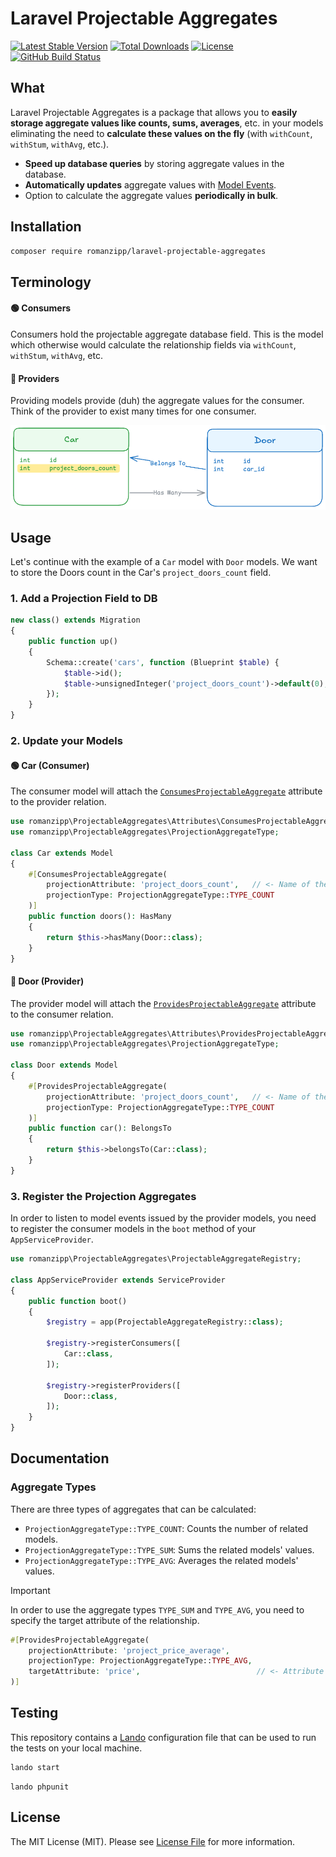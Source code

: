 # Laravel Projectable Aggregates

[![Latest Stable Version](https://img.shields.io/packagist/v/romanzipp/Laravel-Projectable-Aggregates.svg?style=flat-square)](https://packagist.org/packages/romanzipp/laravel-projectable-aggregates)
[![Total Downloads](https://img.shields.io/packagist/dt/romanzipp/Laravel-Projectable-Aggregates.svg?style=flat-square)](https://packagist.org/packages/romanzipp/laravel-projectable-aggregates)
[![License](https://img.shields.io/packagist/l/romanzipp/Laravel-Projectable-Aggregates.svg?style=flat-square)](https://packagist.org/packages/romanzipp/laravel-projectable-aggregates)
[![GitHub Build Status](https://img.shields.io/github/actions/workflow/status/romanzipp/Laravel-Projectable-Aggregates/tests.yml?branch=master&style=flat-square)](https://github.com/romanzipp/Laravel-Projectable-Aggregates/actions)

## What

Laravel Projectable Aggregates is a package that allows you to **easily storage aggregate values like counts, sums, averages**, etc. in your models eliminating the need to **calculate these values on the fly** (with `withCount`, `withStum`, `withAvg`, etc.).

- **Speed up database queries** by storing aggregate values in the database.
- **Automatically updates** aggregate values with [Model Events](https://laravel.com/docs/events).
- Option to calculate the aggregate values **periodically in bulk**.

## Installation

```bash
composer require romanzipp/laravel-projectable-aggregates
```

## Terminology

#### 🟢 Consumers 

Consumers hold the projectable aggregate database field. This is the model which otherwise would calculate the relationship fields via `withCount`, `withStum`, `withAvg`, etc.

#### 🔵 Providers

Providing models provide (duh) the aggregate values for the consumer. Think of the provider to exist many times for one consumer.

![](art/diagram.png)

## Usage

Let's continue with the example of a `Car` model with `Door` models. We want to store the Doors count in the Car's `project_doors_count` field.

### 1. Add a Projection Field to DB

```php
new class() extends Migration
{
    public function up()
    {
        Schema::create('cars', function (Blueprint $table) {
            $table->id();
            $table->unsignedInteger('project_doors_count')->default(0);
        });
    }
}
```

### 2. Update your Models

#### 🟢 Car (Consumer)

The consumer model will attach the [`ConsumesProjectableAggregate`](src/Attributes/ConsumesProjectableAggregate.php) attribute to the provider relation.

```php
use romanzipp\ProjectableAggregates\Attributes\ConsumesProjectableAggregate;
use romanzipp\ProjectableAggregates\ProjectionAggregateType;

class Car extends Model
{
    #[ConsumesProjectableAggregate(
        projectionAttribute: 'project_doors_count',   // <- Name of the projection field in the database
        projectionType: ProjectionAggregateType::TYPE_COUNT
    )]
    public function doors(): HasMany
    {
        return $this->hasMany(Door::class);
    }
}
```

#### 🔵 Door (Provider)

The provider model will attach the [`ProvidesProjectableAggregate`](src/Attributes/ProvidesProjectableAggregate.php) attribute to the consumer relation.

```php
use romanzipp\ProjectableAggregates\Attributes\ProvidesProjectableAggregate;
use romanzipp\ProjectableAggregates\ProjectionAggregateType;

class Door extends Model
{
    #[ProvidesProjectableAggregate(
        projectionAttribute: 'project_doors_count',   // <- Name of the FOREIGN projection field in the database
        projectionType: ProjectionAggregateType::TYPE_COUNT
    )]
    public function car(): BelongsTo
    {
        return $this->belongsTo(Car::class);
    }
}
```

### 3. Register the Projection Aggregates

In order to listen to model events issued by the provider models, you need to register the consumer models in the `boot` method of your `AppServiceProvider`.

```php
use romanzipp\ProjectableAggregates\ProjectableAggregateRegistry;

class AppServiceProvider extends ServiceProvider
{
    public function boot()
    {
        $registry = app(ProjectableAggregateRegistry::class);

        $registry->registerConsumers([
            Car::class,
        ]);

        $registry->registerProviders([
            Door::class,
        ]);
    }
}
```

## Documentation

### Aggregate Types

There are three types of aggregates that can be calculated:

- `ProjectionAggregateType::TYPE_COUNT`: Counts the number of related models.
- `ProjectionAggregateType::TYPE_SUM`: Sums the related models' values.
- `ProjectionAggregateType::TYPE_AVG`: Averages the related models' values.

> [!IMPORTANT]  
> In order to use the aggregate types `TYPE_SUM` and `TYPE_AVG`, you need to specify the target attribute of the relationship.
> ```php
> #[ProvidesProjectableAggregate(
>     projectionAttribute: 'project_price_average',
>     projectionType: ProjectionAggregateType::TYPE_AVG,
>     targetAttribute: 'price',                          // <- Attribute of the related model to average/sum up
> )]
> ```

## Testing

This repository contains a [Lando](https://lando.dev) configuration file that can be used to run the tests on your local machine.

```bash
lando start
```

```
lando phpunit
```

## License

The MIT License (MIT). Please see [License File](LICENSE.md) for more information.
